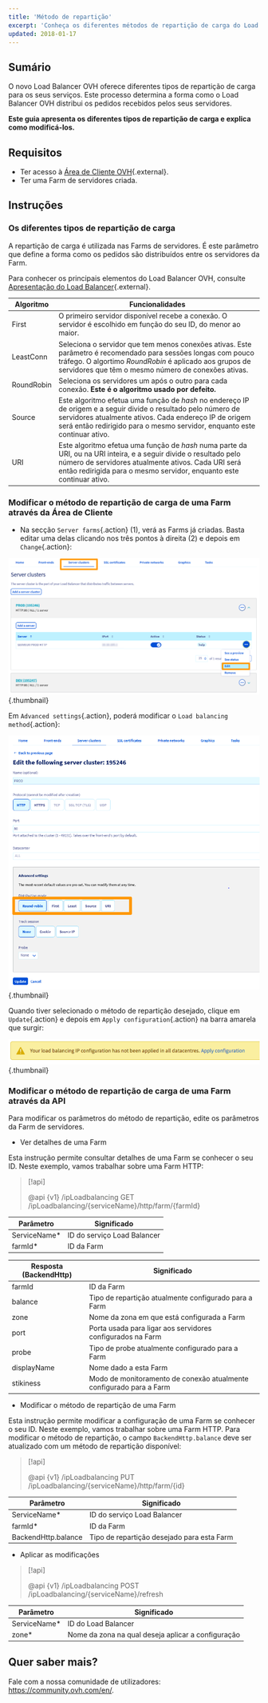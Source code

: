 ```yaml
---
title: 'Método de repartição'
excerpt: 'Conheça os diferentes métodos de repartição de carga do Load Balancer OVH'
updated: 2018-01-17
---
```


## Sumário

O novo Load Balancer OVH oferece diferentes tipos de repartição de carga para os seus serviços. Este processo determina a forma como o Load Balancer OVH distribui os pedidos recebidos pelos seus servidores.

**Este guia apresenta os diferentes tipos de repartição de carga e explica como modificá-los.**

## Requisitos

- Ter acesso à [Área de Cliente OVH](https://www.ovh.com/auth/?action=gotomanager&from=https://www.ovh.pt/&ovhSubsidiary=pt){.external}.
- Ter uma Farm de servidores criada.

## Instruções

### Os diferentes tipos de repartição de carga

A repartição de carga é utilizada nas Farms de servidores. É este parâmetro que define a forma como os pedidos são distribuídos entre os servidores da Farm.

Para conhecer os principais elementos do Load Balancer OVH, consulte [Apresentação do Load Balancer](/pages/network/load_balancer/use_presentation){.external}. 

|Algoritmo|Funcionalidades|
|---|---|
|First|O primeiro servidor disponível recebe a conexão. O servidor é escolhido em função do seu ID, do menor ao maior.|
LeastConn|Seleciona o servidor que tem menos conexões ativas. Este parâmetro é recomendado para sessões longas com pouco tráfego. O algortimo *RoundRobin* é aplicado aos grupos de servidores que têm o mesmo número de conexões ativas.|
|RoundRobin|Seleciona os servidores um após o outro para cada conexão. **Este é o algoritmo usado por defeito.**|
|Source|Este algoritmo efetua uma função de *hash* no endereço IP de origem e a seguir divide o resultado pelo número de servidores atualmente ativos. Cada endereço IP de origem será então redirigido para o mesmo servidor, enquanto este continuar ativo.|
|URI|Este algoritmo efetua uma função de *hash* numa parte da URI, ou na URI inteira, e a seguir divide o resultado pelo número de servidores atualmente ativos. Cada URI será então redirigida para o mesmo servidor, enquanto este continuar ativo.|

### Modificar o método de repartição de carga de uma Farm através da Área de Cliente

- Na secção `Server farms`{.action} (1), verá as Farms já criadas. Basta editar uma delas clicando nos três pontos à direita (2) e depois em `Change`{.action}:

![Modificação de uma Farm](images/server_cluster_change.png){.thumbnail}

Em `Advanced settings`{.action}, poderá modificar o `Load balancing method`{.action}:

![Modificação de uma Farm](images/distrib_mode_edit.png){.thumbnail}

Quando tiver selecionado o método de repartição desejado, clique em `Update`{.action} e depois em `Apply configuration`{.action} na barra amarela que surgir:

![Aplicar a configuração ](images/apply_config.png){.thumbnail}

### Modificar o método de repartição de carga de uma Farm através da API

Para modificar os parâmetros do método de repartição, edite os parâmetros da Farm de servidores.

- Ver detalhes de uma Farm

Esta instrução permite consultar detalhes de uma Farm se conhecer o seu ID. Neste exemplo, vamos trabalhar sobre uma Farm HTTP:

> [!api]
>
> @api {v1} /ipLoadbalancing GET /ipLoadbalancing/{serviceName}/http/farm/{farmId}
> 

|Parâmetro|Significado|
|---|---|
|ServiceName*|ID do serviço Load Balancer|
|farmId*|ID da Farm|

|Resposta (BackendHttp)|Significado|
|---|---|
|farmId|ID da Farm|
|balance|Tipo de repartição atualmente configurado para a Farm|
|zone|Nome da zona em que está configurada a Farm|
|port|Porta usada para ligar aos servidores configurados na Farm|
|probe|Tipo de probe atualmente configurado para a Farm|
|displayName|Nome dado a esta Farm|
|stikiness|Modo de monitoramento de conexão atualmente configurado para a Farm|

- Modificar o método de repartição de uma Farm

Esta instrução permite modificar a configuração de uma Farm se conhecer o seu ID. Neste exemplo, vamos trabalhar sobre uma Farm HTTP. Para modificar o método de repartição, o campo `BackendHttp.balance` deve ser atualizado com um método de repartição disponível:

> [!api]
>
> @api {v1} /ipLoadbalancing PUT /ipLoadbalancing/{serviceName}/http/farm/{id}
> 

|Parâmetro|Significado|
|---|---|
|ServiceName*|ID do serviço Load Balancer|
|farmId*|ID da Farm|
|BackendHttp.balance|Tipo de repartição desejado para esta Farm|

- Aplicar as modificações

> [!api]
>
> @api {v1} /ipLoadbalancing POST /ipLoadbalancing/{serviceName}/refresh
> 

|Parâmetro|Significado|
|---|---|
|ServiceName*|ID do Load Balancer|
|zone*|Nome da zona na qual deseja aplicar a configuração|

## Quer saber mais?

Fale com a nossa comunidade de utilizadores: <https://community.ovh.com/en/>.
